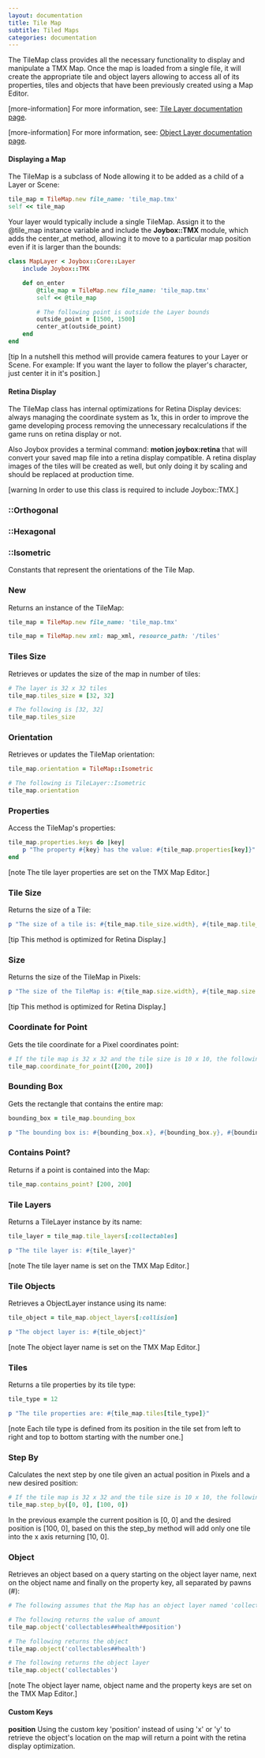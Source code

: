 ```yaml
---
layout: documentation
title: Tile Map
subtitle: Tiled Maps
categories: documentation
---
```


The TileMap class provides all the necessary functionality to display and manipulate a TMX Map. Once the map is loaded from a single file, it will create the appropriate tile and object layers allowing to access all of its properties, tiles and objects that have been previously created using a Map Editor.

[more-information] For more information, see: [Tile Layer documentation page](../tile-layer).

[more-information] For more information, see: [Object Layer documentation page](../object-layer).

#### Displaying a Map
The TileMap is a subclass of Node allowing it to be added as a child of a Layer or Scene:

```ruby
tile_map = TileMap.new file_name: 'tile_map.tmx'
self << tile_map
```

Your layer would typically include a single TileMap. Assign it to the @tile_map instance variable and include the **Joybox::TMX** module, which adds the center_at method, allowing it to move to a particular map position even if it is larger than the bounds:

```ruby
class MapLayer < Joybox::Core::Layer
	include Joybox::TMX

	def on_enter
		@tile_map = TileMap.new file_name: 'tile_map.tmx'
		self << @tile_map

		# The following point is outside the Layer bounds
		outside_point = [1500, 1500]
		center_at(outside_point)
	end
end
```

[tip In a nutshell this method will provide camera features to your Layer or Scene. For example: If you want the layer to follow the player's character, just center it in it's position.]

#### Retina Display
The TileMap class has internal optimizations for Retina Display devices: always managing the coordinate system as 1x, this in order to improve the game developing process removing the unnecessary recalculations if the game runs on retina display or not.

Also Joybox provides a terminal command: **motion joybox:retina** that will convert your saved map file into a retina display compatible. A retina display images of the tiles will be created as well, but only doing it by scaling and should be replaced at production time.

[warning In order to use this class is required to include Joybox::TMX.]

### ::Orthogonal
### ::Hexagonal
### ::Isometric
Constants that represent the orientations of the Tile Map.

### New
Returns an instance of the TileMap:

```ruby
tile_map = TileMap.new file_name: 'tile_map.tmx'

tile_map = TileMap.new xml: map_xml, resource_path: '/tiles'
```

### Tiles Size
Retrieves or updates the size of the map in number of tiles:

```ruby
# The layer is 32 x 32 tiles
tile_map.tiles_size = [32, 32]

# The following is [32, 32]
tile_map.tiles_size
```

### Orientation
Retrieves or updates the TileMap orientation:

```ruby
tile_map.orientation = TileMap::Isometric

# The following is TileLayer::Isometric
tile_map.orientation
```

### Properties
Access the TileMap's properties:

```ruby
tile_map.properties.keys do |key|
	p "The property #{key} has the value: #{tile_map.properties[key]}"
end
```

[note The tile layer properties are set on the TMX Map Editor.]

### Tile Size
Returns the size of a Tile:

```ruby
p "The size of a tile is: #{tile_map.tile_size.width}, #{tile_map.tile_size.height}"
```

[tip This method is optimized for Retina Display.]

### Size
Returns the size of the TileMap in Pixels:

```ruby
p "The size of the TileMap is: #{tile_map.size.width}, #{tile_map.size.height}"
```

[tip This method is optimized for Retina Display.]

### Coordinate for Point
Gets the tile coordinate for a Pixel coordinates point:

```ruby
# If the tile map is 32 x 32 and the tile size is 10 x 10, the following is 20 x 20
tile_map.coordinate_for_point([200, 200])
```

### Bounding Box
Gets the rectangle that contains the entire map:

```ruby
bounding_box = tile_map.bounding_box

p "The bounding box is: #{bounding_box.x}, #{bounding_box.y}, #{bounding_box.width}, #{bounding_box.height}"
```

### Contains Point?
Returns if a point is contained into the Map:

```ruby
tile_map.contains_point? [200, 200]
```

### Tile Layers
Returns a TileLayer instance by its name:

```ruby
tile_layer = tile_map.tile_layers[:collectables]

p "The tile layer is: #{tile_layer}"
```

[note The tile layer name is set on the TMX Map Editor.]

### Tile Objects
Retrieves a ObjectLayer instance using its name:

```ruby
tile_object = tile_map.object_layers[:collision]

p "The object layer is: #{tile_object}"
```

[note The object layer name is set on the TMX Map Editor.]

### Tiles
Returns a tile properties by its tile type:

```ruby
tile_type = 12

p "The tile properties are: #{tile_map.tiles[tile_type]}"
```

[note Each tile type is defined from its position in the tile set from left to right and top to bottom starting with the number one.]

### Step By
Calculates the next step by one tile given an actual position in Pixels and a new desired position:

```ruby
# If the tile map is 32 x 32 and the tile size is 10 x 10, the following is [10, 0]
tile_map.step_by([0, 0], [100, 0])
```

In the previous example the current position is [0, 0] and the desired position is [100, 0], based on this the step_by method will add only one tile into the x axis returning [10, 0].

### Object
Retrieves an object based on a query starting on the object layer name, next on the object name and finally on the property key, all separated by pawns (#):

```ruby
# The following assumes that the Map has an object layer named 'collectables', also that the layer contains an object named 'health' with a property with the key 'amount'

# The following returns the value of amount
tile_map.object('collectables##health##position')

# The following returns the object
tile_map.object('collectables##health')

# The following returns the object layer
tile_map.object('collectables')
```

[note The object layer name, object name and the property keys are set on the TMX Map Editor.]

#### Custom Keys
**position**
Using the custom key 'position' instead of using 'x' or 'y' to retrieve the object's location on the map will return a point with the retina display optimization.

